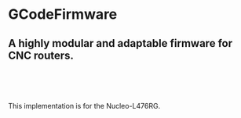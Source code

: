 <h1> GCodeFirmware </h1>

<h2> A highly modular and adaptable firmware for CNC routers. </h2>

<br><br><br>

This implementation is for the Nucleo-L476RG.

